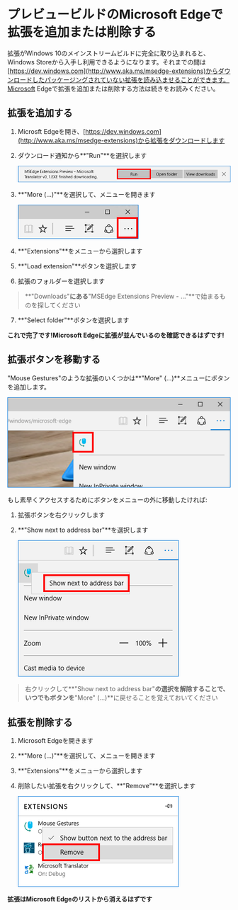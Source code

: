 # プレビュービルドのMicrosoft Edgeで拡張を追加または削除する
拡張がWindows 10のメインストリームビルドに完全に取り込まれると、Windows Storeから入手し利用できるようになります。それまでの間は[https://dev.windows.com](http://www.aka.ms/msedge-extensions)からダウンロードしたパッケージングされていない拡張を読み込ませることができます。Microsoft Edgeで拡張を追加または削除する方法は続きをお読みください。

## 拡張を追加する

1. Microsft Edgeを開き、[https://dev.windows.com](http://www.aka.ms/msedge-extensions)から拡張をダウンロードします

2. ダウンロード通知から**"Run"**を選択します

   ![run notification](../media/run_notification.PNG)  

3. **"More (...)"**を選択して、メニューを開きます

   ![more button](../media/morebutton.PNG)  

4. **"Extensions"**をメニューから選択します

5. **"Load extension"**ボタンを選択します

6. 拡張のフォルダーを選択します
> **"Downloads"**にある**"MSEdge Extensions Preview - ..."**で始まるものを探してください

7. **"Select folder"**ボタンを選択します

**これで完了です!Microsoft Edgeに拡張が並んでいるのを確認できるはずです!**

## 拡張ボタンを移動する

"Mouse Gestures"のような拡張のいくつかは**"More" (...)**メニューにボタンを追加します。

   ![actions menu](../media/browseraction.PNG)  


もし素早くアクセスするためにボタンをメニューの外に移動したければ:

1. 拡張ボタンを右クリックします

2. **"Show next to address bar"**を選択します

   ![actions menu](../media/browseraction_contextmenu.png)  

>右クリックして**"Show next to address bar"**の選択を解除することで、いつでもボタンを**"More" (...)**に戻せることを覚えておいてください


## 拡張を削除する

1. Microsoft Edgeを開きます

2. **"More (...)"**を選択して、メニューを開きます

3. **"Extensions"**をメニューから選択します

4. 削除したい拡張を右クリックして、**"Remove"**を選択します

   ![actions menu](../media/remove.png)  

**拡張はMicrosoft Edgeのリストから消えるはずです**

